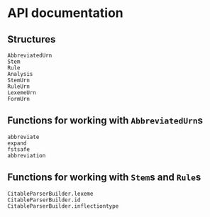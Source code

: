 # API documentation

## Structures

```@docs
AbbreviatedUrn
Stem
Rule
Analysis
StemUrn
RuleUrn
LexemeUrn
FormUrn
```


## Functions for working with `AbbreviatedUrn`s

```@docs
abbreviate
expand
fstsafe
abbreviation
```

## Functions for working with `Stem`s and `Rule`s

```@docs
CitableParserBuilder.lexeme
CitableParserBuilder.id
CitableParserBuilder.inflectiontype
```



